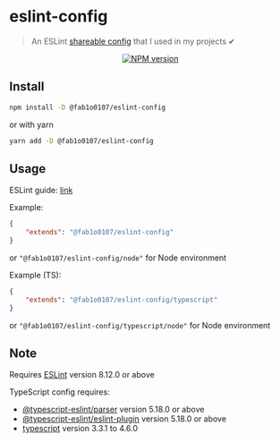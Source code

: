 # eslint-config
> An ESLint [shareable config](http://eslint.org/docs/developer-guide/shareable-configs.html) that I used in my projects ✔

<div align="center">
<a href="https://www.npmjs.com/package/@fab1o0107/eslint-config"><img src="https://img.shields.io/npm/v/@fab1o0107/eslint-config?maxAge=3600" alt="NPM version" ><a/>
</div>

## Install

```bash
npm install -D @fab1o0107/eslint-config
```
or with yarn
```bash
yarn add -D @fab1o0107/eslint-config
```

## Usage

ESLint guide: [link](https://eslint.org/docs/user-guide/configuring#using-a-shareable-configuration-package)

Example:
```json
{
	"extends": "@fab1o0107/eslint-config"
}
```
or `"@fab1o0107/eslint-config/node"` for Node environment


Example (TS):
```json
{
    "extends": "@fab1o0107/eslint-config/typescript"
}
```
or `"@fab1o0107/eslint-config/typescript/node"` for Node environment

## Note

Requires [ESLint](https://npmjs.com/package/eslint) version 8.12.0 or above

TypeScript config requires:
 * [@typescript-eslint/parser](https://npmjs.com/package/@typescript-eslint/parser) version 5.18.0 or above
 * [@typescript-eslint/eslint-plugin](https://npmjs.com/package/@typescript-eslint/eslint-plugin) version 5.18.0 or above
 * [typescript](https://npmjs.com/package/typescript) version 3.3.1 to 4.6.0